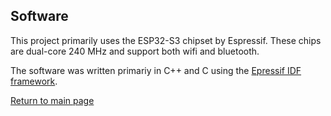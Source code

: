 ## Software

This project primarily uses the ESP32-S3 chipset by Espressif. These chips are dual-core 240 MHz and support both wifi and bluetooth.

The software was written primariy in C++ and C using the [Epressif IDF framework](https://www.espressif.com/en/products/sdks/esp-idf).

[Return to main page](/)